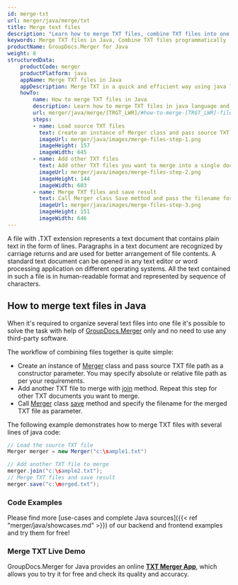 ```yaml
---
id: merge-txt
url: merger/java/merge/txt
title: Merge text files
description: "Learn how to merge TXT files, combine TXT files into one file programmatically in java language using GroupDocs.Merger for Java library."
keywords: Merge TXT files in Java, Combine TXT files programmatically
productName: GroupDocs.Merger for Java
weight: 8
structuredData:
    productCode: merger
    productPlatform: java
    appName: Merge TXT files in Java
    appDescription: Merge TXT in a quick and efficient way using java language and GroupDocs.Merger for Java API, without the use of any third-party software like Microsoft or Open Office.
    howTo:
        name: How to merge TXT files in Java 
        description: Learn how to merge TXT files in java language and GroupDocs.Merger for Java API, without the use of any third-party software like Microsoft or Open Office.
        url: merger/java/merge/[TRGT_LWR]/#how-to-merge-[TRGT_LWR]-files-in-c
        steps:
        - name: Load source TXT files 
          text: Create an instance of Merger class and pass source TXT file path as a constructor parameter. You may specify absolute or relative file path as per your requirements. 
          imageUrl: merger/java/images/merge-files-step-1.png
          imageHeight: 157
          imageWidth: 645
        - name: Add other TXT files
          text: Add other TXT files you want to merge into a single document with Join method of Merger class.
          imageUrl: merger/java/images/merge-files-step-2.png
          imageHeight: 144
          imageWidth: 603
        - name: Merge TXT files and save result 
          text: Call Merger class Save method and pass the filename for the resultant TXT file as parameter.
          imageUrl: merger/java/images/merge-files-step-3.png
          imageHeight: 151
          imageWidth: 646
---
```


A file with .TXT extension represents a text document that contains plain text in the form of lines. Paragraphs in a text document are recognized by carriage returns and are used for better arrangement of file contents. A standard text document can be opened in any text editor or word processing application on different operating systems. All the text contained in such a file is in human-readable format and represented by sequence of characters.

## How to merge text files in Java

When it's required to organize several text files into one file it's possible to solve the task with help of [GroupDocs.Merger](https://products.groupdocs.com/merger/java) only and no need to use any third-party software.

The workflow of combining files together is quite simple:

* Create an instance of [Merger](https://reference.groupdocs.com/merger/java/com.groupdocs.merger/Merger) class and pass source TXT file path as a constructor parameter. You may specify absolute or relative file path as per your requirements.
* Add another TXT file to merge with [join](https://reference.groupdocs.com/merger/java/com.groupdocs.merger/Merger#join(java.io.InputStream)) method. Repeat this step for other TXT documents you want to merge.
* Call [Merger](https://reference.groupdocs.com/merger/java/com.groupdocs.merger/Merger) class [save](https://reference.groupdocs.com/merger/java/com.groupdocs.merger/Merger#save(java.io.OutputStream)) method and specify the filename for the merged TXT file as parameter.

The following example demonstrates how to merge TXT files with several lines of java code:

```java
// Load the source TXT file
Merger merger = new Merger("c:\sample1.txt")

// Add another TXT file to merge
merger.join("c:\sample2.txt");
// Merge TXT files and save result
merger.save("c:\merged.txt");
```

### Code Examples

Please find more [use-cases and complete Java sources]({{< ref "merger/java/showcases.md" >}}) of our backend and frontend examples and try them for free!

### Merge TXT Live Demo

GroupDocs.Merger for Java provides an online [**TXT Merger App**](https://products.groupdocs.app/merger/txt), which allows you to try it for free and check its quality and accuracy.
